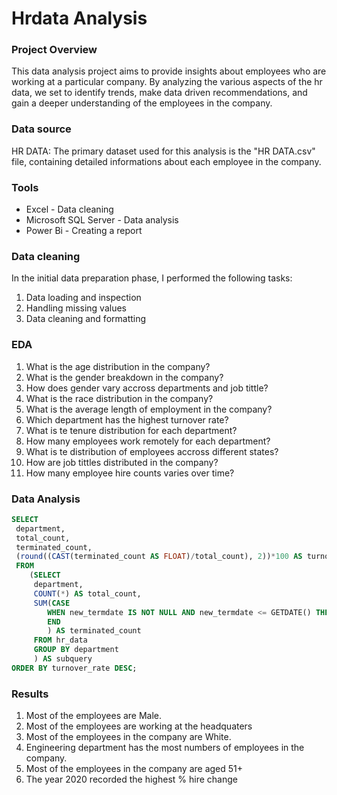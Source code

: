 # Hrdata Analysis

### Project Overview
This data analysis project aims to provide insights about employees who are working at a particular company. By analyzing the various aspects of the hr data, we set to identify trends, make data driven recommendations, and gain a deeper understanding of the employees in the company.


### Data source
HR DATA: The primary dataset used for this analysis is the "HR DATA.csv" file, containing detailed informations about each employee in the company.

### Tools

- Excel - Data cleaning
- Microsoft SQL Server - Data analysis
- Power Bi - Creating a report
  
### Data cleaning

In the initial data preparation phase, I performed the following tasks:
1. Data loading and inspection
2. Handling missing values
3. Data cleaning and formatting


### EDA

1. What is the age distribution in the company?
2. What is the gender breakdown in the company?
3. How does gender vary accross departments and job tittle?
4. What is the race distribution in the company?
5. What is the average length of employment in the company?
6. Which department has the highest turnover rate?
7. What is te tenure distribution for each department?
8. How many employees work remotely for each department?
9. What is te distribution of employees accross different states?
10. How are job tittles distributed in the company?
11. How many employee hire counts varies over time?

### Data Analysis

``` sql
SELECT 
 department,
 total_count,
 terminated_count,
 (round((CAST(terminated_count AS FLOAT)/total_count), 2))*100 AS turnover_rate
 FROM
    (SELECT 
     department,
     COUNT(*) AS total_count,
     SUM(CASE
        WHEN new_termdate IS NOT NULL AND new_termdate <= GETDATE() THEN 1 ELSE 0
	    END
	    ) AS terminated_count
     FROM hr_data
     GROUP BY department
	 ) AS subquery
ORDER BY turnover_rate DESC;
```

### Results
1. Most of the employees are Male.
2. Most of the employees are working at the headquaters
3. Most of the employees in the company are White.
4. Engineering department has the most numbers of employees in the company.
5. Most of the employees in the company are aged 51+
6. The year 2020 recorded the highest % hire change

  
